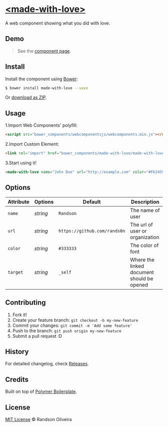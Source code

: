 # [&lt;made-with-love&gt;](http://rands0n.github.io/made-with-love/)

A web component showing what you did with love.

## Demo

> See the [component page](http://rands0n.github.io/made-with-love).

## Install

Install the component using [Bower](http://bower.io/):

```sh
$ bower install made-with-love --save
```

Or [download as ZIP](https://github.com/rands0n/made-with-love/archive/master.zip).

## Usage

1.Import Web Components' polyfill:

```html
<script src="bower_components/webcomponentsjs/webcomponents.min.js"></script>
```

2.Import Custom Element:

```html
<link rel="import" href="bower_components/made-with-love/made-with-love.html">
```

3.Start using it!

```html
<made-with-love name="John Doe" url="http://example.com" color="#F62459" target="_blank"></made-with-love>
```

## Options

Attribute | Options       | Default                         | Description
---       | ---           | ---                             | ---
`name`    | *string*      | `Randson`                       | The name of user
`url`     | *string*      | `https://github.com/rands0n`    | The url of user or organization
`color`   | *string*      | `#333333`                       | The color of font
`target`  | *string*      | `_self`                         | Where the linked document should be opened

## Contributing

1. Fork it!
2. Create your feature branch: `git checkout -b my-new-feature`
3. Commit your changes: `git commit -m 'Add some feature'`
4. Push to the branch: `git push origin my-new-feature`
5. Submit a pull request :D

## History

For detailed changelog, check [Releases](https://github.com/rands0n/made-with-love/releases).

## Credits

Built on top of [Polymer Boilerplate](https://github.com/webcomponents/polymer-boilerplate).

## License

[MIT License](./LICENSE) © Randson Oliveira
